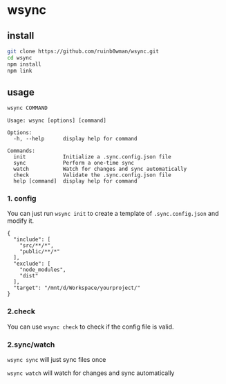 # wsync

## install

```sh
git clone https://github.com/ruinb0wman/wsync.git
cd wsync
npm install
npm link
```

## usage

```sh
wsync COMMAND
```

```
Usage: wsync [options] [command]

Options:
  -h, --help      display help for command

Commands:
  init            Initialize a .sync.config.json file
  sync            Perform a one-time sync
  watch           Watch for changes and sync automatically
  check           Validate the .sync.config.json file
  help [command]  display help for command
```

### 1. config

You can just run `wsync init` to create a template of `.sync.config.json` and modify it.

```
{
  "include": [
    "src/**/*",
    "public/**/*"
  ],
  "exclude": [
    "node_modules",
    "dist"
  ],
  "target": "/mnt/d/Workspace/yourproject/"
}
```

### 2.check

You can use `wsync check` to check if the config file is valid.

### 2.sync/watch

`wsync sync` will just sync files once

`wsync watch` will watch for changes and sync automatically

